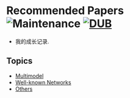 # Recommended Papers ![Maintenance](https://img.shields.io/maintenance/yes/2017.svg) [![DUB](https://img.shields.io/dub/l/vibe-d.svg)](LICENSE)
- 我的成长记录.


## Topics
- [Multimodel](multimodal/Multimodal.md)
- [Well-known Networks](Networks.md)
- [Others](others.md)


